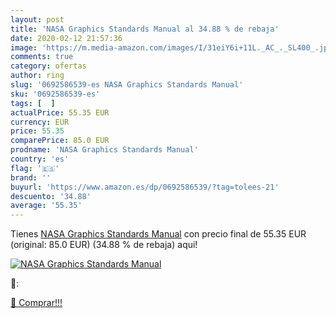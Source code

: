 ```yaml
---
layout: post
title: 'NASA Graphics Standards Manual al 34.88 % de rebaja'
date: 2020-02-12 21:57:36
image: 'https://m.media-amazon.com/images/I/31eiY6i+11L._AC_._SL400_.jpg'
comments: true
category: ofertas
author: ring
slug: '0692586539-es NASA Graphics Standards Manual'
sku: '0692586539-es'
tags: [  ]
actualPrice: 55.35 EUR
currency: EUR
price: 55.35
comparePrice: 85.0 EUR
prodname: 'NASA Graphics Standards Manual'
country: 'es'
flag: '🇪🇸'
brand: ''
buyurl: 'https://www.amazon.es/dp/0692586539/?tag=tolees-21'
descuento: '34.88'
average: '55.35'
---
```


Tienes [NASA Graphics Standards Manual](https://www.amazon.es/dp/0692586539/?tag=tolees-21) con precio final de  55.35 EUR (original: 85.0 EUR) (34.88 %  de rebaja) aqui!

[![NASA Graphics Standards Manual](https://m.media-amazon.com/images/I/31eiY6i+11L._AC_._SL400_.jpg)](https://www.amazon.es/dp/0692586539/?tag=tolees-21)

🔎:


[🛒 Comprar!!!](https://www.amazon.es/dp/0692586539/?tag=tolees-21)
